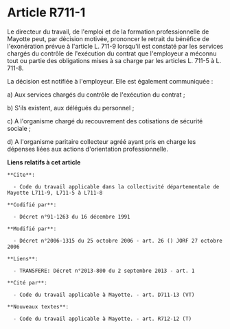 # Article R711-1

Le directeur du travail, de l'emploi et de la formation professionnelle de Mayotte peut, par décision motivée, prononcer le
retrait du bénéfice de l'exonération prévue à l'article L. 711-9 lorsqu'il est constaté par les services chargés du contrôle
de l'exécution du contrat que l'employeur a méconnu tout ou partie des obligations mises à sa charge par les articles L.
711-5 à L. 711-8.

La décision est notifiée à l'employeur. Elle est également communiquée :

a) Aux services chargés du contrôle de l'exécution du contrat ;

b) S'ils existent, aux délégués du personnel ;

c) A l'organisme chargé du recouvrement des cotisations de sécurité sociale ;

d) A l'organisme paritaire collecteur agréé ayant pris en charge les dépenses liées aux actions d'orientation
professionnelle.

**Liens relatifs à cet article**

	**Cite**:

	  - Code du travail applicable dans la collectivité départementale de Mayotte L711-9, L711-5 à L711-8

	**Codifié par**:

	  - Décret n°91-1263 du 16 décembre 1991

	**Modifié par**:

	  - Décret n°2006-1315 du 25 octobre 2006 - art. 26 () JORF 27 octobre 2006

	**Liens**:

	  - TRANSFERE: Décret n°2013-800 du 2 septembre 2013 - art. 1

	**Cité par**:

	  - Code du travail applicable à Mayotte. - art. D711-13 (VT)

	**Nouveaux textes**:

	  - Code du travail applicable à Mayotte. - art. R712-12 (T)
